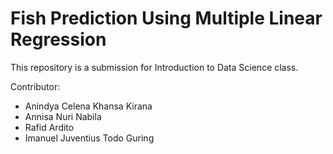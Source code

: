 # Fish Prediction Using Multiple Linear Regression

This repository is a submission for Introduction to Data Science class.



Contributor:
- Anindya Celena Khansa Kirana
- Annisa Nuri Nabila
- Rafid Ardito
- Imanuel Juventius Todo Guring
